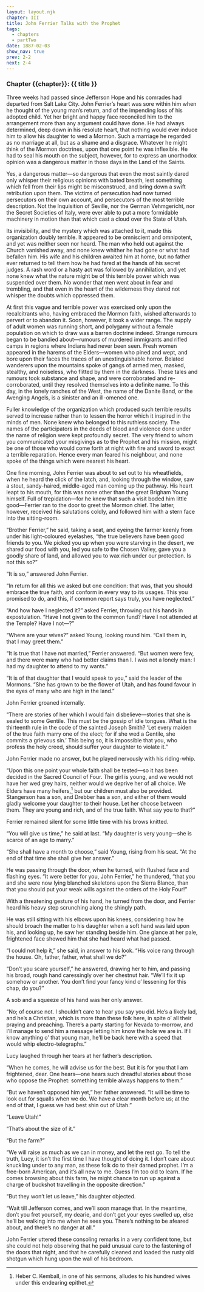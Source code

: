 ```yaml
---
layout: layout.njk
chapter: III
title: John Ferrier Talks with the Prophet
tags:
  - chapters
  - partTwo
date: 1887-02-03
show_nav: true
prev: 2-2
next: 2-4
---
```


### Chapter {{chapter}}: {{ title }}

Three weeks had passed since Jefferson Hope and his comrades had departed from Salt Lake City. John Ferrier’s heart was sore within him when he thought of the young man’s return, and of the impending loss of his adopted child. Yet her bright and happy face reconciled him to the arrangement more than any argument could have done. He had always determined, deep down in his resolute heart, that nothing would ever induce him to allow his daughter to wed a Mormon. Such a marriage he regarded as no marriage at all, but as a shame and a disgrace. Whatever he might think of the Mormon doctrines, upon that one point he was inflexible. He had to seal his mouth on the subject, however, for to express an unorthodox opinion was a dangerous matter in those days in the Land of the Saints.

Yes, a dangerous matter—so dangerous that even the most saintly dared only whisper their religious opinions with bated breath, lest something which fell from their lips might be misconstrued, and bring down a swift retribution upon them. The victims of persecution had now turned persecutors on their own account, and persecutors of the most terrible description. Not the Inquisition of Seville, nor the German Vehmgericht, nor the Secret Societies of Italy, were ever able to put a more formidable machinery in motion than that which cast a cloud over the State of Utah.

Its invisibility, and the mystery which was attached to it, made this organization doubly terrible. It appeared to be omniscient and omnipotent, and yet was neither seen nor heard. The man who held out against the Church vanished away, and none knew whither he had gone or what had befallen him. His wife and his children awaited him at home, but no father ever returned to tell them how he had fared at the hands of his secret judges. A rash word or a hasty act was followed by annihilation, and yet none knew what the nature might be of this terrible power which was suspended over them. No wonder that men went about in fear and trembling, and that even in the heart of the wilderness they dared not whisper the doubts which oppressed them.

At first this vague and terrible power was exercised only upon the recalcitrants who, having embraced the Mormon faith, wished afterwards to pervert or to abandon it. Soon, however, it took a wider range. The supply of adult women was running short, and polygamy without a female population on which to draw was a barren doctrine indeed. Strange rumours began to be bandied about—rumours of murdered immigrants and rifled camps in regions where Indians had never been seen. Fresh women appeared in the harems of the Elders—women who pined and wept, and bore upon their faces the traces of an unextinguishable horror. Belated wanderers upon the mountains spoke of gangs of armed men, masked, stealthy, and noiseless, who flitted by them in the darkness. These tales and rumours took substance and shape, and were corroborated and re-corroborated, until they resolved themselves into a definite name. To this day, in the lonely ranches of the West, the name of the Danite Band, or the Avenging Angels, is a sinister and an ill-omened one.

Fuller knowledge of the organization which produced such terrible results served to increase rather than to lessen the horror which it inspired in the minds of men. None knew who belonged to this ruthless society. The names of the participators in the deeds of blood and violence done under the name of religion were kept profoundly secret. The very friend to whom you communicated your misgivings as to the Prophet and his mission, might be one of those who would come forth at night with fire and sword to exact a terrible reparation. Hence every man feared his neighbour, and none spoke of the things which were nearest his heart.

One fine morning, John Ferrier was about to set out to his wheatfields, when he heard the click of the latch, and, looking through the window, saw a stout, sandy-haired, middle-aged man coming up the pathway. His heart leapt to his mouth, for this was none other than the great Brigham Young himself. Full of trepidation—for he knew that such a visit boded him little good—Ferrier ran to the door to greet the Mormon chief. The latter, however, received his salutations coldly, and followed him with a stern face into the sitting-room.

“Brother Ferrier,” he said, taking a seat, and eyeing the farmer keenly from under his light-coloured eyelashes, “the true believers have been good friends to you. We picked you up when you were starving in the desert, we shared our food with you, led you safe to the Chosen Valley, gave you a goodly share of land, and allowed you to wax rich under our protection. Is not this so?”

“It is so,” answered John Ferrier.

“In return for all this we asked but one condition: that was, that you should embrace the true faith, and conform in every way to its usages. This you promised to do, and this, if common report says truly, you have neglected.”

“And how have I neglected it?” asked Ferrier, throwing out his hands in expostulation. “Have I not given to the common fund? Have I not attended at the Temple? Have I not—?”

“Where are your wives?” asked Young, looking round him. “Call them in, that I may greet them.”

“It is true that I have not married,” Ferrier answered. “But women were few, and there were many who had better claims than I. I was not a lonely man: I had my daughter to attend to my wants.”

“It is of that daughter that I would speak to you,” said the leader of the Mormons. “She has grown to be the flower of Utah, and has found favour in the eyes of many who are high in the land.”

John Ferrier groaned internally.

“There are stories of her which I would fain disbelieve—stories that she is sealed to some Gentile. This must be the gossip of idle tongues. What is the thirteenth rule in the code of the sainted Joseph Smith? ‘Let every maiden of the true faith marry one of the elect; for if she wed a Gentile, she commits a grievous sin.’ This being so, it is impossible that you, who profess the holy creed, should suffer your daughter to violate it.”

John Ferrier made no answer, but he played nervously with his riding-whip.

“Upon this one point your whole faith shall be tested—so it has been decided in the Sacred Council of Four. The girl is young, and we would not have her wed grey hairs, neither would we deprive her of all choice. We Elders have many heifers,[^1] but our children must also be provided. Stangerson has a son, and Drebber has a son, and either of them would gladly welcome your daughter to their house. Let her choose between them. They are young and rich, and of the true faith. What say you to that?”

[^1]: Heber C. Kemball, in one of his sermons, alludes to his hundred wives under this endearing epithet.

Ferrier remained silent for some little time with his brows knitted.

“You will give us time,” he said at last. “My daughter is very young—she is scarce of an age to marry.”

“She shall have a month to choose,” said Young, rising from his seat. “At the end of that time she shall give her answer.”

He was passing through the door, when he turned, with flushed face and flashing eyes. “It were better for you, John Ferrier,” he thundered, “that you and she were now lying blanched skeletons upon the Sierra Blanco, than that you should put your weak wills against the orders of the Holy Four!”

With a threatening gesture of his hand, he turned from the door, and Ferrier heard his heavy step scrunching along the shingly path.

He was still sitting with his elbows upon his knees, considering how he should broach the matter to his daughter when a soft hand was laid upon his, and looking up, he saw her standing beside him. One glance at her pale, frightened face showed him that she had heard what had passed.

“I could not help it,” she said, in answer to his look. “His voice rang through the house. Oh, father, father, what shall we do?”

“Don’t you scare yourself,” he answered, drawing her to him, and passing his broad, rough hand caressingly over her chestnut hair. “We’ll fix it up somehow or another. You don’t find your fancy kind o’ lessening for this chap, do you?”

A sob and a squeeze of his hand was her only answer.

“No; of course not. I shouldn’t care to hear you say you did. He’s a likely lad, and he’s a Christian, which is more than these folk here, in spite o’ all their praying and preaching. There’s a party starting for Nevada to-morrow, and I’ll manage to send him a message letting him know the hole we are in. If I know anything o’ that young man, he’ll be back here with a speed that would whip electro-telegraphs.”

Lucy laughed through her tears at her father’s description.

“When he comes, he will advise us for the best. But it is for you that I am frightened, dear. One hears—one hears such dreadful stories about those who oppose the Prophet: something terrible always happens to them.”

“But we haven’t opposed him yet,” her father answered. “It will be time to look out for squalls when we do. We have a clear month before us; at the end of that, I guess we had best shin out of Utah.”

“Leave Utah!”

“That’s about the size of it.”

“But the farm?”

“We will raise as much as we can in money, and let the rest go. To tell the truth, Lucy, it isn’t the first time I have thought of doing it. I don’t care about knuckling under to any man, as these folk do to their darned prophet. I’m a free-born American, and it’s all new to me. Guess I’m too old to learn. If he comes browsing about this farm, he might chance to run up against a charge of buckshot travelling in the opposite direction.”

“But they won’t let us leave,” his daughter objected.

“Wait till Jefferson comes, and we’ll soon manage that. In the meantime, don’t you fret yourself, my dearie, and don’t get your eyes swelled up, else he’ll be walking into me when he sees you. There’s nothing to be afeared about, and there’s no danger at all.”

John Ferrier uttered these consoling remarks in a very confident tone, but she could not help observing that he paid unusual care to the fastening of the doors that night, and that he carefully cleaned and loaded the rusty old shotgun which hung upon the wall of his bedroom.
